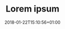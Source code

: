 ---
weight: 2
date: 2018-01-22T15:10:56+01:00
slug: "healthy-warriors"
title: "Lorem ipsum"
work: "Wordpress - Front and backend development."
techUsed:
  - Wordpress
  - ACF
  - LESS
  - Gulp
client: ""
projectUrl: ""
---